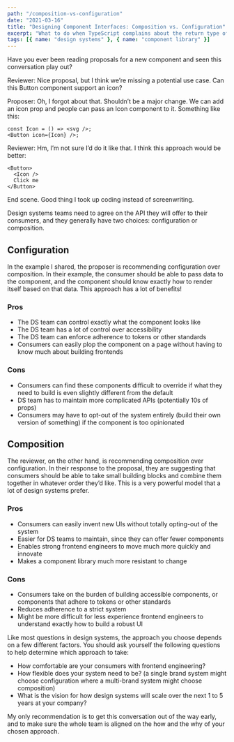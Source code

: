 ```yaml
---
path: "/composition-vs-configuration"
date: "2021-03-16"
title: "Designing Component Interfaces: Composition vs. Configuration"
excerpt: "What to do when TypeScript complains about the return type of your custom hook."
tags: [{ name: "design systems" }, { name: "component library" }]
---
```


Have you ever been reading proposals for a new component and seen this conversation play out?

Reviewer: Nice proposal, but I think we’re missing a potential use case. Can this Button component support an icon?

Proposer: Oh, I forgot about that. Shouldn’t be a major change. We can add an icon prop and people can pass an Icon component to it. Something like this:

```tsx
const Icon = () => <svg />;
<Button icon={Icon} />;
```

Reviewer: Hm, I’m not sure I’d do it like that. I think this approach would be better:

```tsx
<Button>
  <Icon />
  Click me
</Button>
```

End scene. Good thing I took up coding instead of screenwriting.

Design systems teams need to agree on the API they will offer to their consumers, and they generally have two choices: configuration or composition.

## Configuration

In the example I shared, the proposer is recommending configuration over composition. In their example, the consumer should be able to pass data to the component, and the component should know exactly how to render itself based on that data. This approach has a lot of benefits!

### Pros

- The DS team can control exactly what the component looks like
- The DS team has a lot of control over accessibility
- The DS team can enforce adherence to tokens or other standards
- Consumers can easily plop the component on a page without having to know much about building frontends

### Cons

- Consumers can find these components difficult to override if what they need to build is even slightly different from the default
- DS team has to maintain more complicated APIs (potentially 10s of props)
- Consumers may have to opt-out of the system entirely (build their own version of something) if the component is too opinionated

## Composition

The reviewer, on the other hand, is recommending composition over configuration. In their response to the proposal, they are suggesting that consumers should be able to take small building blocks and combine them together in whatever order they’d like. This is a very powerful model that a lot of design systems prefer.

### Pros

- Consumers can easily invent new UIs without totally opting-out of the system
- Easier for DS teams to maintain, since they can offer fewer components
- Enables strong frontend engineers to move much more quickly and innovate
- Makes a component library much more resistant to change

### Cons

- Consumers take on the burden of building accessible components, or components that adhere to tokens or other standards
- Reduces adherence to a strict system
- Might be more difficult for less experience frontend engineers to understand exactly how to build a robust UI

Like most questions in design systems, the approach you choose depends on a few different factors. You should ask yourself the following questions to help determine which approach to take:

- How comfortable are your consumers with frontend engineering?
- How flexible does your system need to be? (a single brand system might choose configuration where a multi-brand system might choose composition)
- What is the vision for how design systems will scale over the next 1 to 5 years at your company?

My only recommendation is to get this conversation out of the way early, and to make sure the whole team is aligned on the how and the why of your chosen approach.
